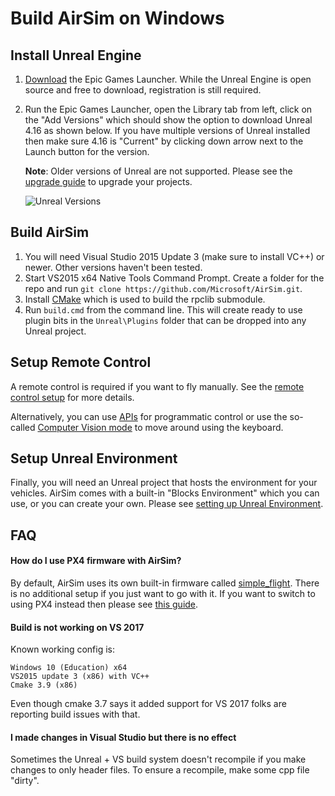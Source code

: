 # Build AirSim on Windows

## Install Unreal Engine

1. [Download](https://www.unrealengine.com/download) the Epic Games Launcher. While the Unreal Engine is open source and free to download, registration is still required.
2. Run the Epic Games Launcher, open the Library tab from left, click on the "Add Versions" which should show the option to download Unreal 4.16 as shown below. If you have multiple versions of Unreal installed then make sure 4.16 is "Current" by clicking down arrow next to the Launch button for the version.

   **Note**: Older versions of Unreal are not supported. Please see the [upgrade guide](unreal_upgrade.md) to upgrade your projects.

   ![Unreal Versions](images/unreal_versions.png)

## Build AirSim

  1. You will need Visual Studio 2015 Update 3 (make sure to install VC++) or newer. Other versions haven't been tested.
  2. Start VS2015 x64 Native Tools Command Prompt. Create a folder for the repo and run `git clone https://github.com/Microsoft/AirSim.git`.
  3. Install [CMake](https://cmake.org/download/) which is used to build the rpclib submodule.
  4. Run `build.cmd` from the command line. This will create ready to use plugin bits in the `Unreal\Plugins` folder that can be dropped into any Unreal project.

## Setup Remote Control

A remote control is required if you want to fly manually. See the [remote control setup](remote_control.md) for more details.

Alternatively, you can use [APIs](apis.md) for programmatic control or use the so-called [Computer Vision mode](image_apis.md) to move around using the keyboard.

## Setup Unreal Environment

Finally, you will need an Unreal project that hosts the environment for your vehicles. AirSim comes with a built-in "Blocks Environment" which you can use, or you can create your own. Please see [setting up Unreal Environment](unreal_proj.md).

## FAQ

#### How do I use PX4 firmware with AirSim?
By default, AirSim uses its own built-in firmware called [simple_flight](simple_flight.md). There is no additional setup if you just want to go with it. If you want to switch to using PX4 instead then please see [this guide](px4_setup.md).

#### Build is not working on VS 2017
Known working config is:
````
Windows 10 (Education) x64
VS2015 update 3 (x86) with VC++
Cmake 3.9 (x86)
````
Even though cmake 3.7 says it added support for VS 2017 folks are reporting build issues with that.

#### I made changes in Visual Studio but there is no effect

Sometimes the Unreal + VS build system doesn't recompile if you make changes to only header files. To ensure a recompile, make some cpp file "dirty".
